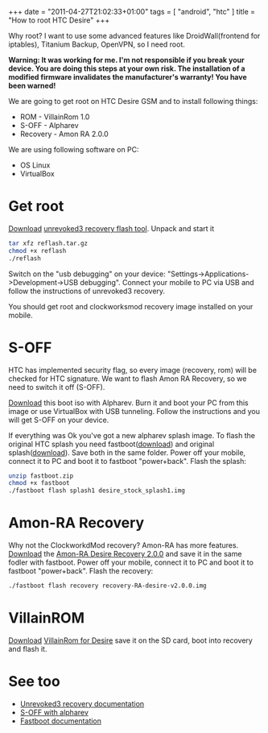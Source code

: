+++
date = "2011-04-27T21:02:33+01:00"
tags = [ "android", "htc" ]
title = "How to root HTC Desire"
+++

Why root? I want to use some advanced features like DroidWall(frontend for iptables), Titanium Backup, OpenVPN, so I need root.

<!-- more -->

**Warning: It was working for me. I'm not responsible if you break your device. You are doing this steps at your own risk. The installation of a modified firmware invalidates the manufacturer's warranty! You have been warned!**

We are going to get root on HTC Desire GSM and to install following things:

- ROM - VillainRom 1.0
- S-OFF - Alpharev
- Recovery - Amon RA 2.0.0

We are using following software on PC:

- OS Linux
- VirtualBox

# Get root

[Download](http://downloads.unrevoked.com/recovery/3.32/reflash.tar.gz) [unrevoked3 recovery flash tool](http://unrevoked.com/recovery/). Unpack and start it

```bash
tar xfz reflash.tar.gz
chmod +x reflash
./reflash
```

Switch on the "usb debugging" on your device: "Settings->Applications->Development->USB debugging".
Connect your mobile to PC via USB and follow the instructions of unrevoked3 recovery.

You should get root and clockworksmod recovery image installed on your mobile.

# S-OFF

HTC has implemented security flag, so every image (recovery, rom) will be checked for HTC signature.
We want to flash Amon RA Recovery, so we need to switch it off (S-OFF).

[Download](http://alpharev.nl/alpharev.iso) this boot iso with Alpharev. Burn it and boot your PC from this image or use VirtualBox with USB tunneling. Follow the instructions and you will get S-OFF on your device.

If everything was Ok you've got a new alpharev splash image. To flash the original HTC splash you need fastboot([download](http://developer.htc.com/adp.html)) and original splash([download](http://alpharev.nl/desire_stock_splash1.img)). Save both in the same folder. Power off your mobile, connect it to PC and boot it to fastboot "power+back". Flash the splash:

```bash
unzip fastboot.zip
chmod +x fastboot
./fastboot flash splash1 desire_stock_splash1.img
```

# Amon-RA Recovery

Why not the ClockworkdMod recovery? Amon-RA has more features.
[Download](http://files.androidspin.com/downloads.php?dir=amon_ra/RECOVERY/&file=recovery-RA-desire-v2.0.0.img) the [Amon-RA Desire Recovery 2.0.0](http://forum.xda-developers.com/showthread.php?t=839621) and save it in the same fodler with fastboot. Power off your mobile, connect it to PC and boot it to fastboot "power+back". Flash the recovery:

```bash
./fastboot flash recovery recovery-RA-desire-v2.0.0.img
```

# VillainROM

[Download](http://www.villainrom.co.uk/releases/desire/VillainROM1/VillainROM1-signed.zip) [VillainRom for Desire](http://www.villainrom.co.uk/forum/showthread.php?2917-ROM-28-09-10-VillainROM-1.0-for-the-Desire-%28Sense-UI-2.2-Froyo%29&s=e861d2e973db4648a1782e9af25d85c0) save it on the SD card, boot into recovery and flash it.

# See too

- [Unrevoked3 recovery documentation](http://unrevoked.com/rootwiki/doku.php/public/unrevoked3)
- [S-OFF with alpharev](http://alpharev.nl/)
- [Fastboot documentation](http://wiki.cyanogenmod.com/index.php?title=Fastboot)
